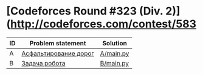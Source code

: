 # [Codeforces Round #323 (Div. 2)](http://codeforces.com/contest/583

| ID | Problem statement                                                       | Solution               |
|----|-------------------------------------------------------------------------|------------------------|
| A  | [Асфальтирование дорог](http://codeforces.com/problemset/problem/583/A) | [A/main.py](A/main.py) |
| B  | [Задача робота](http://codeforces.com/problemset/problem/583/B)         | [B/main.py](B/main.py) |

